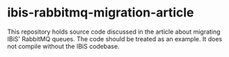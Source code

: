 # ibis-rabbitmq-migration-article

This repository holds source code discussed in the article about migrating IBiS' RabbitMQ queues. 
The code should be treated as an example. It does not compile without the IBiS codebase.

